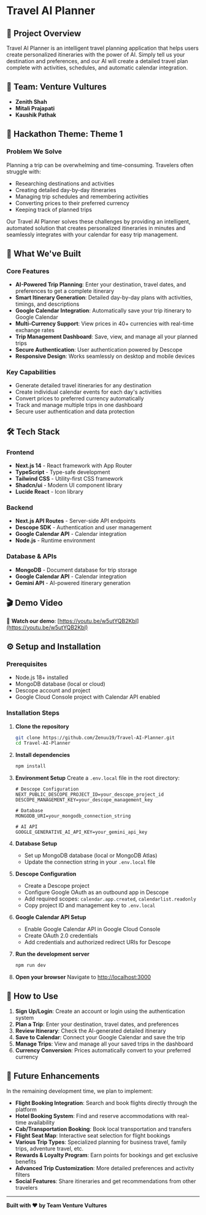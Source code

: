 # Travel AI Planner

## 🌟 Project Overview

Travel AI Planner is an intelligent travel planning application that helps users create personalized itineraries with the power of AI. Simply tell us your destination and preferences, and our AI will create a detailed travel plan complete with activities, schedules, and automatic calendar integration.

## 👥 Team: Venture Vultures

- **Zenith Shah**
- **Mitali Prajapati** 
- **Kaushik Pathak**

## 🎯 Hackathon Theme: Theme 1

### Problem We Solve

Planning a trip can be overwhelming and time-consuming. Travelers often struggle with:
- Researching destinations and activities
- Creating detailed day-by-day itineraries
- Managing trip schedules and remembering activities
- Converting prices to their preferred currency
- Keeping track of planned trips

Our Travel AI Planner solves these challenges by providing an intelligent, automated solution that creates personalized itineraries in minutes and seamlessly integrates with your calendar for easy trip management.

## 🚀 What We've Built

### Core Features
- **AI-Powered Trip Planning**: Enter your destination, travel dates, and preferences to get a complete itinerary
- **Smart Itinerary Generation**: Detailed day-by-day plans with activities, timings, and descriptions
- **Google Calendar Integration**: Automatically save your trip itinerary to Google Calendar
- **Multi-Currency Support**: View prices in 40+ currencies with real-time exchange rates
- **Trip Management Dashboard**: Save, view, and manage all your planned trips
- **Secure Authentication**: User authentication powered by Descope
- **Responsive Design**: Works seamlessly on desktop and mobile devices

### Key Capabilities
- Generate detailed travel itineraries for any destination
- Create individual calendar events for each day's activities
- Convert prices to preferred currency automatically
- Track and manage multiple trips in one dashboard
- Secure user authentication and data protection

## 🛠️ Tech Stack

### Frontend
- **Next.js 14** - React framework with App Router
- **TypeScript** - Type-safe development
- **Tailwind CSS** - Utility-first CSS framework
- **Shadcn/ui** - Modern UI component library
- **Lucide React** - Icon library

### Backend
- **Next.js API Routes** - Server-side API endpoints
- **Descope SDK** - Authentication and user management
- **Google Calendar API** - Calendar integration
- **Node.js** - Runtime environment

### Database & APIs
- **MongoDB** - Document database for trip storage
- **Google Calendar API** - Calendar integration
- **Gemini API** - AI-powered itinerary generation

## 🎬 Demo Video

🎥 **Watch our demo**: [https://youtu.be/w5utYQB2KbI](https://youtu.be/w5utYQB2KbI)

## ⚙️ Setup and Installation

### Prerequisites
- Node.js 18+ installed
- MongoDB database (local or cloud)
- Descope account and project
- Google Cloud Console project with Calendar API enabled

### Installation Steps

1. **Clone the repository**
   ```bash
   git clone https://github.com/Zenuu19/Travel-AI-Planner.git
   cd Travel-AI-Planner
   ```

2. **Install dependencies**
   ```bash
   npm install
   ```

3. **Environment Setup**
   Create a `.env.local` file in the root directory:
   ```env
   # Descope Configuration
   NEXT_PUBLIC_DESCOPE_PROJECT_ID=your_descope_project_id
   DESCOPE_MANAGEMENT_KEY=your_descope_management_key

   # Database
   MONGODB_URI=your_mongodb_connection_string

   # AI API 
   GOOGLE_GENERATIVE_AI_API_KEY=your_gemini_api_key
   ```

4. **Database Setup**
   - Set up MongoDB database (local or MongoDB Atlas)
   - Update the connection string in your `.env.local` file

5. **Descope Configuration**
   - Create a Descope project
   - Configure Google OAuth as an outbound app in Descope
   - Add required scopes: `calendar.app.created`, `calendarlist.readonly`
   - Copy project ID and management key to `.env.local`

6. **Google Calendar API Setup**
   - Enable Google Calendar API in Google Cloud Console
   - Create OAuth 2.0 credentials
   - Add credentials and authorized redirect URIs for Descope

7. **Run the development server**
   ```bash
   npm run dev
   ```

8. **Open your browser**
   Navigate to [http://localhost:3000](http://localhost:3000)

## 🔄 How to Use

1. **Sign Up/Login**: Create an account or login using the authentication system
2. **Plan a Trip**: Enter your destination, travel dates, and preferences
3. **Review Itinerary**: Check the AI-generated detailed itinerary
4. **Save to Calendar**: Connect your Google Calendar and save the trip
5. **Manage Trips**: View and manage all your saved trips in the dashboard
6. **Currency Conversion**: Prices automatically convert to your preferred currency

## 🚀 Future Enhancements

In the remaining development time, we plan to implement:

- **Flight Booking Integration**: Search and book flights directly through the platform
- **Hotel Booking System**: Find and reserve accommodations with real-time availability
- **Cab/Transportation Booking**: Book local transportation and transfers
- **Flight Seat Map**: Interactive seat selection for flight bookings
- **Various Trip Types**: Specialized planning for business travel, family trips, adventure travel, etc.
- **Rewards & Loyalty Program**: Earn points for bookings and get exclusive benefits
- **Advanced Trip Customization**: More detailed preferences and activity filters
- **Social Features**: Share itineraries and get recommendations from other travelers

---

**Built with ❤️ by Team Venture Vultures**
